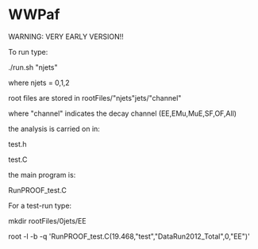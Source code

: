 # WWPaf

WARNING: VERY EARLY VERSION!!

To run type: 

./run.sh "njets"

where njets = 0,1,2

root files are stored in rootFiles/"njets"jets/"channel"

where "channel" indicates the decay channel (EE,EMu,MuE,SF,OF,All)

the analysis is carried on in:

test.h

test.C

the main program is:

RunPROOF_test.C

For a test-run type:

mkdir rootFiles/0jets/EE

root -l -b -q 'RunPROOF_test.C(19.468,"test","DataRun2012_Total",0,"EE")'
